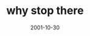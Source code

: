 ---
layout: base.njk
title : 'why stop there' 
view_title : 'why stop there' 
year : '2001' 
date : '2001-10-30' 
img_file : '../drawing/whystopthere.png' 
html_file : 'whystop' 
next_html : 'gofcukyour.html' 
year_order : '237' 
permalink : "title/{{html_file}}.html"
---
